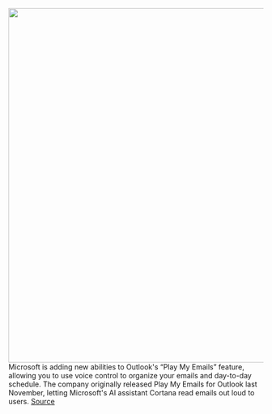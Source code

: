 <img src='https://cdn.vox-cdn.com/thumbor/Wi-6g4J3_O7sXGWK0pq1j3TJS4k=/0x0:1364x948/1200x800/filters:focal(573x365:791x583)/cdn.vox-cdn.com/uploads/chorus_image/image/66850716/Screen_Shot_2020_05_27_at_9.10.00_AM.0.png' width='700px' /><br/>
Microsoft is adding new abilities to Outlook's “Play My Emails” feature, allowing you to use voice control to organize your emails and day-to-day schedule. The company originally released Play My Emails for Outlook last November, letting Microsoft's AI assistant Cortana read emails out loud to users.
<a href='https://www.theverge.com/2020/5/27/21271857/microsoft-outlook-play-my-emails-cortana-meetings-features-voice-control'> Source <a/>